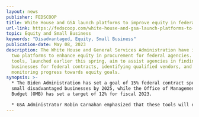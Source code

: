 ```yaml
---
layout: news
publisher: FEDSCOOP
title: White House and GSA launch platforms to improve equity in federal procurement
url-link: https://fedscoop.com/white-house-and-gsa-launch-platforms-to-improve-equity-in-federal-procurement/
topic: Equity and Small Business	
keywords: "Disadvantaged, Equity, Small Business"
publication-date: May 08, 2023
description: The White House and General Services Administration have introduced
  two platforms to enhance equity in procurement for federal agencies. These
  tools, launched earlier this spring, aim to assist agencies in finding new
  businesses for federal contracts, identifying qualified vendors, and
  monitoring progress towards equity goals.
synopsis: >-
  * The Biden Administration has set a goal of 15% federal contract spend for
  small disadvantaged businesses by 2025, while the Office of Management and
  Budget (OMB) has set a target of 12% for fiscal 2023.

  * GSA Administrator Robin Carnahan emphasized that these tools will enable agencies to connect with a diverse range of businesses in the federal marketplace, promoting equity and achieving contracting goals.
---
```

